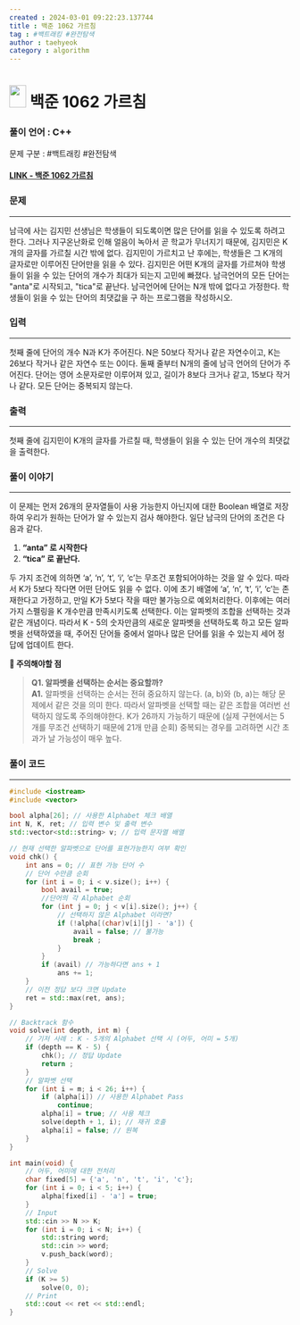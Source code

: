 ```yaml
---
created : 2024-03-01 09:22:23.137744
title : 백준 1062 가르침
tag : #백트래킹 #완전탐색 
author : taehyeok
category : algorithm
---
```

# <img src="https://d2gd6pc034wcta.cloudfront.net/tier/12.svg" width="30" height="40"> 백준 1062 가르침

### 풀이 언어 : C++

문제 구분 : #백트래킹 #완전탐색 
#### [LINK - 백준 1062 가르침](https://www.acmicpc.net/problem/1062)

### 문제
<hr>

남극에 사는 김지민 선생님은 학생들이 되도록이면 많은 단어를 읽을 수 있도록 하려고 한다. 그러나 지구온난화로 인해 얼음이 녹아서 곧 학교가 무너지기 때문에, 김지민은 K개의 글자를 가르칠 시간 밖에 없다. 김지민이 가르치고 난 후에는, 학생들은 그 K개의 글자로만 이루어진 단어만을 읽을 수 있다. 김지민은 어떤 K개의 글자를 가르쳐야 학생들이 읽을 수 있는 단어의 개수가 최대가 되는지 고민에 빠졌다. 남극언어의 모든 단어는 "anta"로 시작되고, "tica"로 끝난다. 남극언어에 단어는 N개 밖에 없다고 가정한다. 학생들이 읽을 수 있는 단어의 최댓값을 구
하는 프로그램을 작성하시오.
### 입력
<hr>

첫째 줄에 단어의 개수 N과 K가 주어진다. N은 50보다 작거나 같은 자연수이고, K는 26보다 작거나 같은 자연수 또는 0이다. 둘째 줄부터 N개의 줄에 남극 언어의 단어가 주어진다. 단어는 영어 소문자로만 이루어져 있고, 길이가 8보다 크거나 같고, 15보다 작거나 같다. 모든 단어는 중복되지 않는다.
### 출력
<hr>

첫째 줄에 김지민이 K개의 글자를 가르칠 때, 학생들이 읽을 수 있는 단어 개수의 최댓값을 출력한다.
### 풀이 이야기
<hr>

이 문제는 먼저 26개의 문자열들이 사용 가능한지 아닌지에 대한 Boolean 배열로 저장하여 우리가 원하는 단어가 알 수 있는지 검사 해야한다. 일단 남극의 단어의 조건은 다음과 같다.
1. **“anta” 로 시작한다**
2. **“tica” 로 끝난다.**

두 가지 조건에 의하면 ‘a’, ‘n’, ‘t’, ‘i’, ‘c’는 무조건 포함되어야하는 것을 알 수 있다. 따라서 K가 5보다 작다면 어떤 단어도 읽을 수 없다. 이에 초기 배열에 ‘a’, ‘n’, ‘t’, ‘i’, ‘c’는 존재한다고 가정하고, 만일 K가 5보다 작을 때만 불가능으로 예외처리한다.
이후에는 여러가지 스펠링을 K 개수만큼 만족시키도록 선택한다. 이는 알파벳의 조합을 선택하는 것과 같은 개념이다. 따라서 K - 5의 숫자만큼의 새로운 알파벳을 선택하도록 하고 모든 알파벳을 선택하였을 때, 주어진 단어들 중에서 얼마나 많은 단어를 읽을 수 있는지 세어 정답에 업데이트 한다.

**🚨 주의해야할 점**
>**Q1. 알파벳을 선택하는 순서는 중요할까?**  
>**A1.** 알파벳을 선택하는 순서는 전혀 중요하지 않는다. (a, b)와 (b, a)는 해당 문제에서 같은 것을 의미 한다. 따라서 알파벳을 선택할 때는 같은 조합을 여러번 선택하지 않도록 주의해야한다. K가 26까지 가능하기 때문에 (실제 구현에서는 5개를 무조건 선택하기 때문에 21개 만큼 순회) 중복되는 경우를 고려하면 시간 초과가 날 가능성이 매우 높다.
### 풀이 코드
<hr>

``` c++
#include <iostream>
#include <vector>

bool alpha[26]; // 사용한 Alphabet 체크 배열
int N, K, ret; // 입력 변수 및 출력 변수
std::vector<std::string> v; // 입력 문자열 배열

// 현재 선택한 알파벳으로 단어를 표현가능한지 여부 확인
void chk() {
	int ans = 0; // 표현 가능 단어 수
	// 단어 수만큼 순회
	for (int i = 0; i < v.size(); i++) {
		bool avail = true;
		//단어의 각 Alphabet 순회
		for (int j = 0; j < v[i].size(); j++) {
			// 선택하지 않은 Alphabet 이라면?
			if (!alpha[(char)v[i][j] - 'a']) {
				avail = false; // 불가능
				break ;
			}
		}
		if (avail) // 가능하다면 ans + 1
			ans += 1;
	}
	// 이전 정답 보다 크면 Update
	ret = std::max(ret, ans);
}

// Backtrack 함수
void solve(int depth, int m) {
	// 기저 사례 : K - 5개의 Alphabet 선택 시 (어두, 어미 = 5개)
	if (depth == K - 5) {
		chk(); // 정답 Update
		return ;
	}
	// 알파벳 선택
	for (int i = m; i < 26; i++) {
		if (alpha[i]) // 사용한 Alphabet Pass
			continue;
		alpha[i] = true; // 사용 체크
		solve(depth + 1, i); // 재귀 호출
		alpha[i] = false; // 원복
	}
}

int main(void) {
	// 어두, 어미에 대한 전처리
	char fixed[5] = {'a', 'n', 't', 'i', 'c'};
	for (int i = 0; i < 5; i++) {
		alpha[fixed[i] - 'a'] = true;
	}
	// Input
	std::cin >> N >> K;
	for (int i = 0; i < N; i++) {
		std::string word;
		std::cin >> word;
		v.push_back(word);
	}
	// Solve
	if (K >= 5)
		solve(0, 0);
	// Print
	std::cout << ret << std::endl;
}
```


